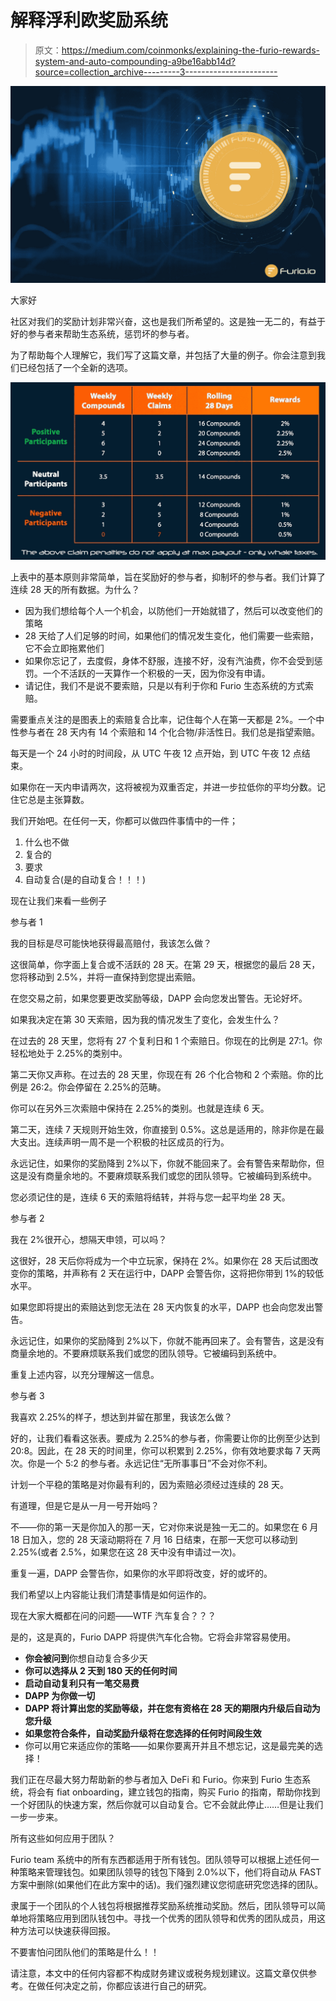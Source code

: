 # 解释浮利欧奖励系统

> 原文：<https://medium.com/coinmonks/explaining-the-furio-rewards-system-and-auto-compounding-a9be16abb14d?source=collection_archive---------3----------------------->

![](img/b8626b116c9c0b3287967ed81eaf4909.png)

大家好

社区对我们的奖励计划非常兴奋，这也是我们所希望的。这是独一无二的，有益于好的参与者来帮助生态系统，惩罚坏的参与者。

为了帮助每个人理解它，我们写了这篇文章，并包括了大量的例子。你会注意到我们已经包括了一个全新的选项。

![](img/1b427a60f013bb5a463aaa39483d4974.png)

上表中的基本原则非常简单，旨在奖励好的参与者，抑制坏的参与者。我们计算了连续 28 天的所有数据。为什么？

*   因为我们想给每个人一个机会，以防他们一开始就错了，然后可以改变他们的策略
*   28 天给了人们足够的时间，如果他们的情况发生变化，他们需要一些索赔，它不会立即拖累他们
*   如果你忘记了，去度假，身体不舒服，连接不好，没有汽油费，你不会受到惩罚。一个不活跃的一天算作一个积极的一天，因为你没有申请。
*   请记住，我们不是说不要索赔，只是以有利于你和 Furio 生态系统的方式索赔。

需要重点关注的是图表上的索赔复合比率，记住每个人在第一天都是 2%。一个中性参与者在 28 天内有 14 个索赔和 14 个化合物/非活性日。我们总是指望索赔。

每天是一个 24 小时的时间段，从 UTC 午夜 12 点开始，到 UTC 午夜 12 点结束。

如果你在一天内申请两次，这将被视为双重否定，并进一步拉低你的平均分数。记住它总是主张算数。

我们开始吧。在任何一天，你都可以做四件事情中的一件；

1.  什么也不做
2.  复合的
3.  要求
4.  自动复合(是的自动复合！！！)

现在让我们来看一些例子

参与者 1

我的目标是尽可能快地获得最高赔付，我该怎么做？

这很简单，你字面上复合或不活跃的 28 天。在第 29 天，根据您的最后 28 天，您将移动到 2.5%，并将一直保持到您提出索赔。

在您交易之前，如果您要更改奖励等级，DAPP 会向您发出警告。无论好坏。

如果我决定在第 30 天索赔，因为我的情况发生了变化，会发生什么？

在过去的 28 天里，您将有 27 个复利日和 1 个索赔日。你现在的比例是 27:1。你轻松地处于 2.25%的类别中。

第二天你又声称。在过去的 28 天里，你现在有 26 个化合物和 2 个索赔。你的比例是 26:2。你会停留在 2.25%的范畴。

你可以在另外三次索赔中保持在 2.25%的类别。也就是连续 6 天。

第二天，连续 7 天规则开始生效，你直接到 0.5%。这总是适用的，除非你是在最大支出。连续声明一周不是一个积极的社区成员的行为。

永远记住，如果你的奖励降到 2%以下，你就不能回来了。会有警告来帮助你，但这是没有商量余地的。不要麻烦联系我们或您的团队领导。它被编码到系统中。

您必须记住的是，连续 6 天的索赔将结转，并将与您一起平均坐 28 天。

参与者 2

我在 2%很开心，想隔天申领，可以吗？

这很好，28 天后你将成为一个中立玩家，保持在 2%。如果你在 28 天后试图改变你的策略，并声称有 2 天在运行中，DAPP 会警告你，这将把你带到 1%的较低水平。

如果您即将提出的索赔达到您无法在 28 天内恢复的水平，DAPP 也会向您发出警告。

永远记住，如果你的奖励降到 2%以下，你就不能再回来了。会有警告，这是没有商量余地的。不要麻烦联系我们或您的团队领导。它被编码到系统中。

重复上述内容，以充分理解这一信息。

参与者 3

我喜欢 2.25%的样子，想达到并留在那里，我该怎么做？

好的，让我们看看这张表。要成为 2.25%的参与者，你需要让你的比例至少达到 20:8。因此，在 28 天的时间里，你可以积累到 2.25%，你有效地要求每 7 天两次。你是一个 5:2 的参与者。永远记住“无所事事日”不会对你不利。

计划一个平稳的策略是对你最有利的，因为索赔必须经过连续的 28 天。

有道理，但是它是从一月一号开始吗？

不——你的第一天是你加入的那一天，它对你来说是独一无二的。如果您在 6 月 18 日加入，您的 28 天滚动期将在 7 月 16 日结束，在那一天您可以移动到 2.25%(或者 2.5%，如果您在这 28 天中没有申请过一次)。

重复一遍，DAPP 会警告你，如果你的水平即将改变，好的或坏的。

我们希望以上内容能让我们清楚事情是如何运作的。

现在大家大概都在问的问题——WTF 汽车复合？？？

是的，这是真的，Furio DAPP 将提供汽车化合物。它将会非常容易使用。

*   **你会被问到**你想自动复合多少天
*   **你可以选择从 2 天到 180 天的任何时间**
*   **启动自动复利只有一笔交易费**
*   **DAPP 为你做一切**
*   **DAPP 将计算出您的奖励等级，并在您有资格在 28 天的期限内升级后自动为您升级**
*   **如果您符合条件，自动奖励升级将在您选择的任何时间段生效**
*   你可以用它来适应你的策略——如果你要离开并且不想忘记，这是最完美的选择！

我们正在尽最大努力帮助新的参与者加入 DeFi 和 Furio。你来到 Furio 生态系统，将会有 fiat onboarding，建立钱包的指南，购买 Furio 的指南，帮助你找到一个好团队的快速方案，然后你就可以自动复合。它不会就此停止……但是让我们一步一步来。

所有这些如何应用于团队？

Furio team 系统中的所有东西都适用于所有钱包。团队领导可以根据上述任何一种策略来管理钱包。如果团队领导的钱包下降到 2.0%以下，他们将自动从 FAST 方案中删除(如果他们在此方案中的话)。我们强烈建议您彻底研究您选择的团队。

隶属于一个团队的个人钱包将根据推荐奖励系统推动奖励。然后，团队领导可以简单地将策略应用到团队钱包中。寻找一个优秀的团队领导和优秀的团队成员，用这种方法可以快速获得回报。

不要害怕问团队他们的策略是什么！！

请注意，本文中的任何内容都不构成财务建议或税务规划建议。这篇文章仅供参考。在做任何决定之前，你都应该进行自己的研究。